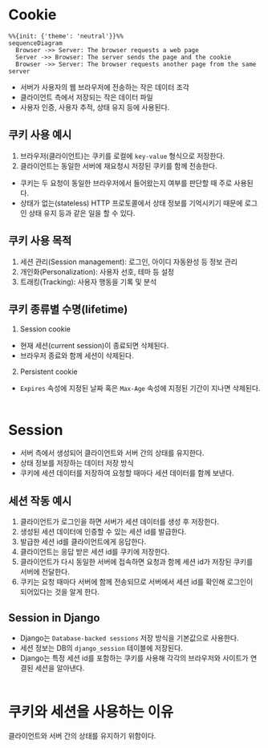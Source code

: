 # Cookie
```mermaid
%%{init: {'theme': 'neutral'}}%%
sequenceDiagram
  Browser ->> Server: The browser requests a web page
  Server ->> Browser: The server sends the page and the cookie
  Browser ->> Server: The browser requests another page from the same server

```
- 서버가 사용자의 웹 브라우저에 전송하는 작은 데이터 조각
- 클라이언트 측에서 저장되는 작은 데이터 파일
- 사용자 인증, 사용자 추적, 상태 유지 등에 사용된다.

## 쿠키 사용 예시
1. 브라우저(클라이언트)는 쿠키를 로컬에 `key-value` 형식으로 저장한다.
2. 클라이언트는 동일한 서버에 재요청시 저장된 쿠키를 함께 전송한다.
- 쿠키는 두 요청이 동일한 브라우저에서 들어왔는지 여부를 판단할 때 주로 사용된다.
- 상태가 없는(stateless) HTTP 프로토콜에서 상태 정보를 기억시키기 때문에 로그인 상태 유지 등과 같은 일을 할 수 있다.

## 쿠키 사용 목적
1. 세션 관리(Session management): 로그인, 아이디 자동완성 등 정보 관리
2. 개인화(Personalization): 사용자 선호, 테마 등 설정
3. 트래킹(Tracking): 사용자 행동을 기록 및 분석

## 쿠키 종류별 수명(lifetime)
1. Session cookie
  - 현재 세션(current session)이 종료되면 삭제된다.
  - 브라우저 종료와 함께 세션이 삭제된다.
2. Persistent cookie
  - `Expires` 속성에 지정된 날짜 혹은 `Max-Age` 속성에 지정된 기간이 지나면 삭제된다.
<br><br>

# Session
- 서버 측에서 생성되어 클라이언트와 서버 간의 상태를 유지한다.
- 상태 정보를 저장하는 데이터 저장 방식
- 쿠키에 세션 데이터를 저장하여 요청할 때마다 세션 데이터를 함께 보낸다.

## 세션 작동 예시
1. 클라이언트가 로그인을 하면 서버가 세션 데이터를 생성 후 저장한다.
2. 생성된 세션 데이터에 인증할 수 있는 세션 id를 발급한다.
3. 발급한 세션 id를 클라이언트에게 응답한다.
4. 클라이언트는 응답 받은 세션 id를 쿠키에 저장한다.
5. 클라이언트가 다시 동일한 서버에 접속하면 요청과 함께 세션 id가 저장된 쿠키를 서버에 전달한다.
6. 쿠키는 요청 때마다 서버에 함께 전송되므로 서버에서 세션 id를 확인해 로그인이 되어있다는 것을 알게 한다.

## Session in Django
- Django는 `Database-backed sessions` 저장 방식을 기본값으로 사용한다.
- 세션 정보는 DB의 `django_session` 테이블에 저장된다.
- Django는 특정 세션 id를 포함하는 쿠키를 사용해 각각의 브라우저와 사이트가 연결된 세션을 알아낸다.
<br><br>

# 쿠키와 세션을 사용하는 이유
클라이언트와 서버 간의 상태를 유지하기 위함이다.